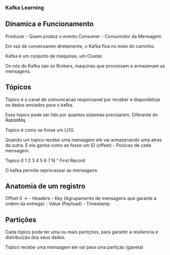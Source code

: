 ### Kafka Learning


## Dinamica e Funcionamento

Producer - Quem produz o evento
Consumer - Consumidor da Mensagem

Em vez de conversarem diretamente, o Kafka fica no meio do caminho.

Kafka é um conjunto de maquinas, um Cluster.

Os nós do Kafka sao os Brokers, maquinas que processam e armazenam as mensagens. 

## Tópicos

Tópico é o canal de comunicacao responsavel por receber e disponiblizar os dados enviados para o kafka.

Esse topico pode ser lido por quantos sistemas precisarem. Diferente do RabbitMq

Topico é como se fosse um LOG. 

Quando um topico recebe uma mensagem ele vai armazenando uma atras da outra. E ela ganha como se fosse um ID (offset) - Posicao de cada mensagem.

Topico
0 1 2 3 4 5 6 7 N
^
First Record

O kafka permite reprocessar as mensagens.

## Anatomia de um registro

Offset 0 -> - Headers
            - Key (Agrupamento de mensagens que garante a ordem da entrega)
            - Value (Payload)
            - Timestamp

## Partições

Cada tópico pode ter uma ou mais partições, para garantir a resiliencia e distribuição dos seus dados. 

Topico recebe uma mensagem ele vai para uma partição (gaveta)


